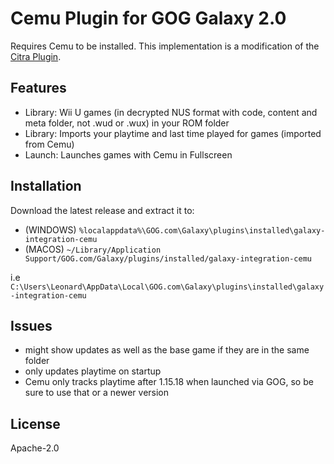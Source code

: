 # Cemu Plugin for GOG Galaxy 2.0

Requires Cemu to be installed. This implementation is a modification of the [Citra Plugin](https://github.com/j-selby/galaxy-integration-citra).

## Features

* Library: Wii U games (in decrypted NUS format with code, content and meta folder, not .wud or .wux) in your ROM folder
* Library: Imports your playtime and last time played for games (imported from Cemu)
* Launch: Launches games with Cemu in Fullscreen

## Installation

Download the latest release and extract it to:
- (WINDOWS) `%localappdata%\GOG.com\Galaxy\plugins\installed\galaxy-integration-cemu`
- (MACOS) `~/Library/Application Support/GOG.com/Galaxy/plugins/installed/galaxy-integration-cemu`

i.e 
`C:\Users\Leonard\AppData\Local\GOG.com\Galaxy\plugins\installed\galaxy-integration-cemu`

## Issues

- might show updates as well as the base game if they are in the same folder
- only updates playtime on startup
- Cemu only tracks playtime after 1.15.18 when launched via GOG, so be sure to use that or a newer version

## License

Apache-2.0
